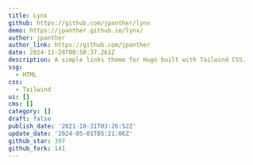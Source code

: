 ```yaml
---
title: Lynx
github: https://github.com/jpanther/lynx
demo: https://jpanther.github.io/lynx/
author: jpanther
author_link: https://github.com/jpanther
date: 2024-11-28T00:50:37.261Z
description: A simple links theme for Hugo built with Tailwind CSS.
ssg:
  - HTML
css:
  - Tailwind
ui: []
cms: []
category: []
draft: false
publish_date: '2021-10-31T03:26:52Z'
update_date: '2024-05-01T05:21:06Z'
github_star: 397
github_fork: 141
---
```

